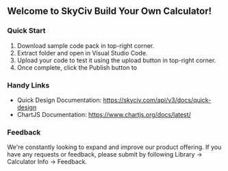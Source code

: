 ## Welcome to SkyCiv Build Your Own Calculator!

### Quick Start

1. Download sample code pack in top-right corner.
2. Extract folder and open in Visual Studio Code.
3. Upload your code to test it using the upload button in top-right corner.
4. Once complete, click the Publish button to 

### Handy Links

- Quick Design Documentation: https://skyciv.com/api/v3/docs/quick-design
- ChartJS Documentation: https://www.chartjs.org/docs/latest/

### Feedback

We're constantly looking to expand and improve our product offering. If you have any requests or feedback, please submit by following Library &rarr; Calculator Info &rarr; Feedback.
